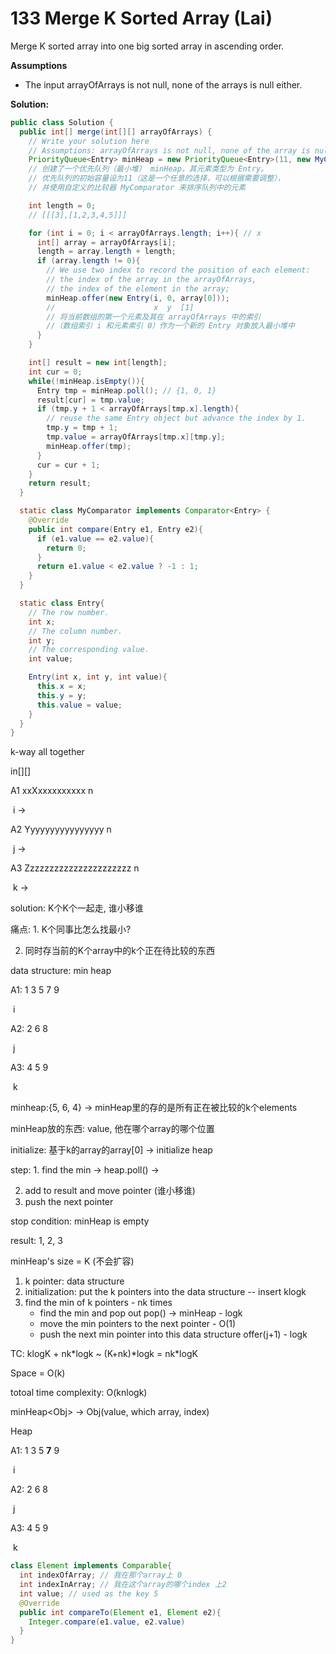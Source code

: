 # 133 Merge K Sorted Array (Lai)

Merge K sorted array into one big sorted array in ascending order.

**Assumptions**

- The input arrayOfArrays is not null, none of the arrays is null either.

**Solution:**

```java
public class Solution {
  public int[] merge(int[][] arrayOfArrays) {
    // Write your solution here
    // Assumptions: arrayOfArrays is not null, none of the array is null either.
    PriorityQueue<Entry> minHeap = new PriorityQueue<Entry>(11, new MyComparator());
    // 创建了一个优先队列（最小堆） minHeap，其元素类型为 Entry。
    // 优先队列的初始容量设为11（这是一个任意的选择，可以根据需要调整），
    // 并使用自定义的比较器 MyComparator 来排序队列中的元素

    int length = 0;
    // [[[3],[1,2,3,4,5]]]

    for (int i = 0; i < arrayOfArrays.length; i++){ // x
      int[] array = arrayOfArrays[i];
      length = array.length + length;
      if (array.length != 0){
        // We use two index to record the position of each element:
        // the index of the array in the arrayOfArrays,
        // the index of the element in the array;
        minHeap.offer(new Entry(i, 0, array[0]));
        //                      x  y  [1]
        // 将当前数组的第一个元素及其在 arrayOfArrays 中的索引
        //（数组索引 i 和元素索引 0）作为一个新的 Entry 对象放入最小堆中
      }
    }

    int[] result = new int[length];
    int cur = 0;
    while(!minHeap.isEmpty()){
      Entry tmp = minHeap.poll(); // {1, 0, 1}         
      result[cur] = tmp.value;
      if (tmp.y + 1 < arrayOfArrays[tmp.x].length){
        // reuse the same Entry object but advance the index by 1.
        tmp.y = tmp + 1;
        tmp.value = arrayOfArrays[tmp.x][tmp.y];
        minHeap.offer(tmp);
      }
      cur = cur + 1;
    }
    return result;
  }

  static class MyComparator implements Comparator<Entry> {
    @Override
    public int compare(Entry e1, Entry e2){
      if (e1.value == e2.value){
        return 0;
      }
      return e1.value < e2.value ? -1 : 1;
    }
  }

  static class Entry{
    // The row number.
    int x; 
    // The column number.
    int y; 
    // The corresponding value.
    int value;

    Entry(int x, int y, int value){
      this.x = x;
      this.y = y;
      this.value = value;
    }
  }
}
```

k-way all together

in[][]

A1 xxXxxxxxxxxxx			n

​      i ->

A2 Yyyyyyyyyyyyyyyy                   n

​      j ->

A3 Zzzzzzzzzzzzzzzzzzzzzz          n

​     k -> 

solution: K个K个一起走, 谁小移谁

痛点: 1. K个同事比怎么找最小?

2. 同时存当前的K个array中的k个正在待比较的东西

data structure: min heap

A1: 1  3 5 7 9

​	i

A2: 2 6 8

​                 j

A3: 4 5 9

​		k

minheap:{5, 6, 4} -> minHeap里的存的是所有正在被比较的k个elements

minHeap放的东西: value, 他在哪个array的哪个位置

initialize: 基于k的array的array[0] -> initialize heap

step: 1. find the min -> heap.poll() ->

2. add to result and move pointer (谁小移谁)
3. push the next pointer



stop condition: minHeap is empty

result: 1, 2, 3

minHeap's size = K (不会扩容)

1. k pointer: data structure
2. initialization: put the k pointers into the data structure -- insert klogk
3. find the min of k pointers - nk times
   * find the min and pop out pop() -> minHeap - logk
   * move the min pointers to the next pointer - O(1)
   * push the next min pointer into this data structure offer(j+1) - logk

TC: klogK + nk\*logk ~ (K+nk)\*logk = nk\*logK

Space = O(k)

totoal time complexity: O(knlogk)



minHeap\<Obj> -> Obj(value, which array, index)

Heap<Element>

A1: 1 3 5 **7** 9

​			i

A2: 2 6 8

​       j

A3: 4 5 9

​	k



```java
class Element implements Comparable{
  int indexOfArray; // 我在那个array上 0 
  int indexInArray; // 我在这个array的哪个index 上2
  int value; // used as the key 5
  @Override
  public int compareTo(Element e1, Element e2){
    Integer.compare(e1.value, e2.value)
  }
}
```



